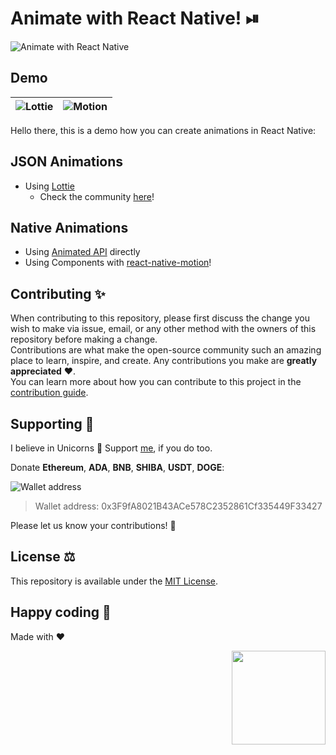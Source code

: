 # Animate with React Native! ⏯

![Animate with React Native](img/animate_with_react_native.png)

## Demo

![Lottie](img/Lottie.png) | ![Motion](img/Motion.png)
:---: | :---: |

Hello there, this is a demo how you can create animations in React Native:

## JSON Animations
- Using [Lottie](https://airbnb.design/lottie/)
  * Check the community [here](https://www.lottiefiles.com)!

## Native Animations
- Using [Animated API](https://facebook.github.io/react-native/docs/animations) directly
- Using Components with [react-native-motion](https://github.com/xotahal/react-native-motion)!

## Contributing ✨
When contributing to this repository, please first discuss the change you wish to make via issue, email, or any other method with the owners of this repository before making a change.  
Contributions are what make the open-source community such an amazing place to learn, inspire, and create. Any contributions you make are **greatly appreciated** ❤️.  
You can learn more about how you can contribute to this project in the [contribution guide](https://github.com/proyecto26/react-native-animations-demo/blob/master/CONTRIBUTING.md).

## Supporting 🍻
I believe in Unicorns 🦄
Support [me](http://www.paypal.me/jdnichollsc/2), if you do too.

Donate **Ethereum**, **ADA**, **BNB**, **SHIBA**, **USDT**, **DOGE**:

![Wallet address](https://user-images.githubusercontent.com/2154886/123501719-84bf1900-d60c-11eb-882c-98a499cea323.png)

> Wallet address: 0x3F9fA8021B43ACe578C2352861Cf335449F33427

Please let us know your contributions! 🙏

## License ⚖️
This repository is available under the [MIT License](https://github.com/proyecto26/react-native-animations-demo/blob/master/LICENSE).

## Happy coding 💯
Made with ❤️

<img width="150px" src="https://avatars0.githubusercontent.com/u/28855608?s=200&v=4" align="right">
